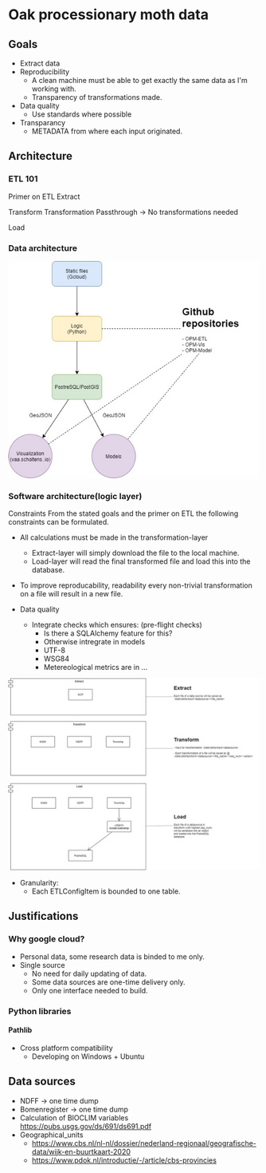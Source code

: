 # Oak processionary moth data

## Goals
- Extract data 
- Reproducibility
    - A clean machine must be able to get exactly the same data as I'm working with.
    - Transparency of transformations made.
- Data quality
    - Use standards where possible
- Transparancy
    - METADATA from where each input originated.

## Architecture

### ETL 101

Primer on ETL
Extract

Transform
Transformation
Passthrough -> No transformations needed

Load


### Data architecture
![Data architecture](./static/images/data_architecture.jpg "Data architecture")

### Software architecture(logic layer)

Constraints
From the stated goals and the primer on ETL the following constraints can be formulated.
- All calculations must be made in the transformation-layer
    - Extract-layer will simply download the file to the local machine.
    - Load-layer will read the final transformed file and load this into the database.

- To improve reproducability, readability every non-trivial transformation on a file will result in a new file.

- Data quality
    - Integrate checks which ensures: (pre-flight checks)
        - Is there a SQLAlchemy feature for this?
        - Otherwise intregrate in models
        - UTF-8
        - WSG84
        - Metereological metrics are in ...




![Software architecture](./static/images/software_architecture.jpg "Software architecture")
- Granularity:
    - Each ETLConfigItem is bounded to <italic>one</italic> table.


## Justifications
### Why google cloud?
- Personal data, some research data is binded to me only. 
- Single source
    - No need for daily updating of data.
    - Some data sources are one-time delivery only.
    - Only one interface needed to build.

### Python libraries

#### Pathlib
- Cross platform compatibility
    - Developing on Windows + Ubuntu

## Data sources
- NDFF -> one time dump
- Bomenregister -> one time dump
- Calculation of BIOCLIM variables https://pubs.usgs.gov/ds/691/ds691.pdf
- Geographical_units
    - https://www.cbs.nl/nl-nl/dossier/nederland-regionaal/geografische-data/wijk-en-buurtkaart-2020
    - https://www.pdok.nl/introductie/-/article/cbs-provincies


